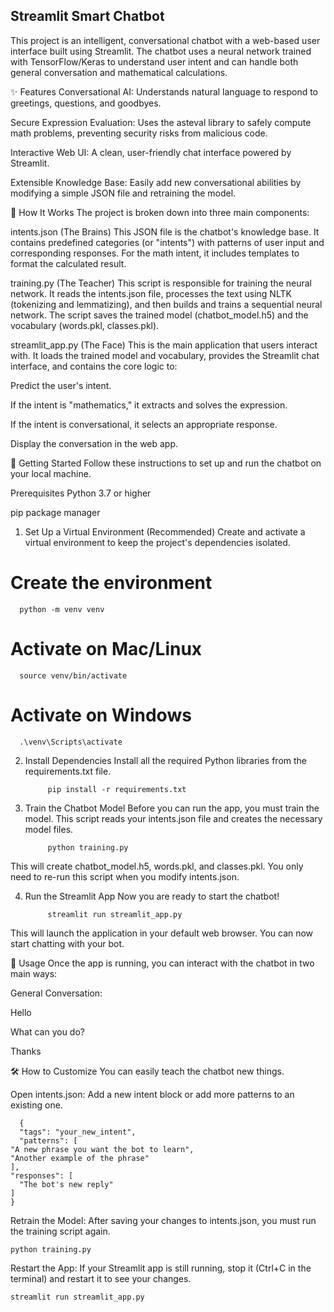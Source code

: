 ## Streamlit Smart Chatbot

This project is an intelligent, conversational chatbot with a web-based user interface built using Streamlit. The chatbot uses a neural network trained with TensorFlow/Keras to understand user intent and can handle both general conversation and mathematical calculations.

✨ Features
Conversational AI: Understands natural language to respond to greetings, questions, and goodbyes.

Secure Expression Evaluation: Uses the asteval library to safely compute math problems, preventing security risks from malicious code.

Interactive Web UI: A clean, user-friendly chat interface powered by Streamlit.

Extensible Knowledge Base: Easily add new conversational abilities by modifying a simple JSON file and retraining the model.

🔧 How It Works
The project is broken down into three main components:

intents.json (The Brains)
This JSON file is the chatbot's knowledge base. It contains predefined categories (or "intents") with patterns of user input and corresponding responses. For the math intent, it includes templates to format the calculated result.

training.py (The Teacher)
This script is responsible for training the neural network. It reads the intents.json file, processes the text using NLTK (tokenizing and lemmatizing), and then builds and trains a sequential neural network. The script saves the trained model (chatbot_model.h5) and the vocabulary (words.pkl, classes.pkl).

streamlit_app.py (The Face)
This is the main application that users interact with. It loads the trained model and vocabulary, provides the Streamlit chat interface, and contains the core logic to:

Predict the user's intent.

If the intent is "mathematics," it extracts and solves the expression.

If the intent is conversational, it selects an appropriate response.

Display the conversation in the web app.

🚀 Getting Started
Follow these instructions to set up and run the chatbot on your local machine.

Prerequisites
Python 3.7 or higher

pip package manager

1. Set Up a Virtual Environment (Recommended)
Create and activate a virtual environment to keep the project's dependencies isolated.

# Create the environment
      python -m venv venv

# Activate on Mac/Linux
      source venv/bin/activate

# Activate on Windows
      .\venv\Scripts\activate

2. Install Dependencies
Install all the required Python libraries from the requirements.txt file.

            pip install -r requirements.txt

3. Train the Chatbot Model
Before you can run the app, you must train the model. This script reads your intents.json file and creates the necessary model files.

            python training.py

This will create chatbot_model.h5, words.pkl, and classes.pkl. You only need to re-run this script when you modify intents.json.

4. Run the Streamlit App
Now you are ready to start the chatbot!

            streamlit run streamlit_app.py

This will launch the application in your default web browser. You can now start chatting with your bot.

💬 Usage
Once the app is running, you can interact with the chatbot in two main ways:

General Conversation:

Hello

What can you do?

Thanks


🛠️ How to Customize
You can easily teach the chatbot new things.

Open intents.json: Add a new intent block or add more patterns to an existing one.

      {
      "tags": "your_new_intent",
      "patterns": [
    "A new phrase you want the bot to learn",
    "Another example of the phrase"
    ],
    "responses": [
      "The bot's new reply"
    ]
    }

Retrain the Model: After saving your changes to intents.json, you must run the training script again.

    python training.py

Restart the App: If your Streamlit app is still running, stop it (Ctrl+C in the terminal) and restart it to see your changes.

    streamlit run streamlit_app.py
